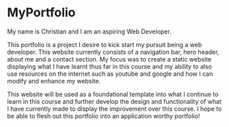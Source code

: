 # MyPortfolio

My name is Christian and I am an aspiring Web Developer.


This portfolio is a project I desire to kick start my pursuit being a web developer. This website currently consists of a navigation bar, hero header, about me and a contact section. My focus was to create a static website displaying what I have learnt thus far in this course and my ability to also use resources on the internet such as youtube and google and how I can modify and enhance my website.

This website will be used as a foundational template into what I continue to learn in this course and further develop the design and functionality of what I have currently made to display the improvement over this course. I hope to be able to flesh out this portfolio into an application worthy portfolio!




